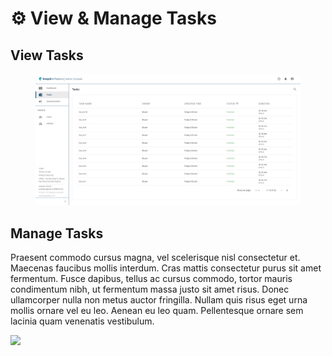 # ⚙ View & Manage Tasks

## View Tasks



<figure><img src="../.gitbook/assets/Task_List.png" alt=""><figcaption></figcaption></figure>



## Manage Tasks

Praesent commodo cursus magna, vel scelerisque nisl consectetur et. Maecenas faucibus mollis interdum. Cras mattis consectetur purus sit amet fermentum. Fusce dapibus, tellus ac cursus commodo, tortor mauris condimentum nibh, ut fermentum massa justo sit amet risus. Donec ullamcorper nulla non metus auctor fringilla. Nullam quis risus eget urna mollis ornare vel eu leo. Aenean eu leo quam. Pellentesque ornare sem lacinia quam venenatis vestibulum.

![](../.gitbook/assets/Task\_Management.png)
